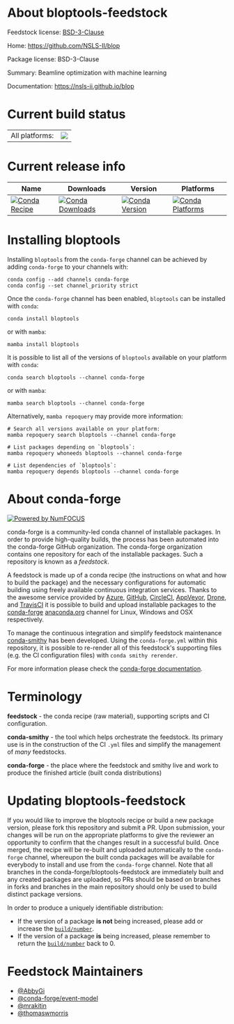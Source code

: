 About bloptools-feedstock
=========================

Feedstock license: [BSD-3-Clause](https://github.com/conda-forge/bloptools-feedstock/blob/main/LICENSE.txt)

Home: https://github.com/NSLS-II/blop

Package license: BSD-3-Clause

Summary: Beamline optimization with machine learning

Documentation: https://nsls-ii.github.io/blop

Current build status
====================


<table><tr><td>All platforms:</td>
    <td>
      <a href="https://dev.azure.com/conda-forge/feedstock-builds/_build/latest?definitionId=13485&branchName=main">
        <img src="https://dev.azure.com/conda-forge/feedstock-builds/_apis/build/status/bloptools-feedstock?branchName=main">
      </a>
    </td>
  </tr>
</table>

Current release info
====================

| Name | Downloads | Version | Platforms |
| --- | --- | --- | --- |
| [![Conda Recipe](https://img.shields.io/badge/recipe-bloptools-green.svg)](https://anaconda.org/conda-forge/bloptools) | [![Conda Downloads](https://img.shields.io/conda/dn/conda-forge/bloptools.svg)](https://anaconda.org/conda-forge/bloptools) | [![Conda Version](https://img.shields.io/conda/vn/conda-forge/bloptools.svg)](https://anaconda.org/conda-forge/bloptools) | [![Conda Platforms](https://img.shields.io/conda/pn/conda-forge/bloptools.svg)](https://anaconda.org/conda-forge/bloptools) |

Installing bloptools
====================

Installing `bloptools` from the `conda-forge` channel can be achieved by adding `conda-forge` to your channels with:

```
conda config --add channels conda-forge
conda config --set channel_priority strict
```

Once the `conda-forge` channel has been enabled, `bloptools` can be installed with `conda`:

```
conda install bloptools
```

or with `mamba`:

```
mamba install bloptools
```

It is possible to list all of the versions of `bloptools` available on your platform with `conda`:

```
conda search bloptools --channel conda-forge
```

or with `mamba`:

```
mamba search bloptools --channel conda-forge
```

Alternatively, `mamba repoquery` may provide more information:

```
# Search all versions available on your platform:
mamba repoquery search bloptools --channel conda-forge

# List packages depending on `bloptools`:
mamba repoquery whoneeds bloptools --channel conda-forge

# List dependencies of `bloptools`:
mamba repoquery depends bloptools --channel conda-forge
```


About conda-forge
=================

[![Powered by
NumFOCUS](https://img.shields.io/badge/powered%20by-NumFOCUS-orange.svg?style=flat&colorA=E1523D&colorB=007D8A)](https://numfocus.org)

conda-forge is a community-led conda channel of installable packages.
In order to provide high-quality builds, the process has been automated into the
conda-forge GitHub organization. The conda-forge organization contains one repository
for each of the installable packages. Such a repository is known as a *feedstock*.

A feedstock is made up of a conda recipe (the instructions on what and how to build
the package) and the necessary configurations for automatic building using freely
available continuous integration services. Thanks to the awesome service provided by
[Azure](https://azure.microsoft.com/en-us/services/devops/), [GitHub](https://github.com/),
[CircleCI](https://circleci.com/), [AppVeyor](https://www.appveyor.com/),
[Drone](https://cloud.drone.io/welcome), and [TravisCI](https://travis-ci.com/)
it is possible to build and upload installable packages to the
[conda-forge](https://anaconda.org/conda-forge) [anaconda.org](https://anaconda.org/)
channel for Linux, Windows and OSX respectively.

To manage the continuous integration and simplify feedstock maintenance
[conda-smithy](https://github.com/conda-forge/conda-smithy) has been developed.
Using the ``conda-forge.yml`` within this repository, it is possible to re-render all of
this feedstock's supporting files (e.g. the CI configuration files) with ``conda smithy rerender``.

For more information please check the [conda-forge documentation](https://conda-forge.org/docs/).

Terminology
===========

**feedstock** - the conda recipe (raw material), supporting scripts and CI configuration.

**conda-smithy** - the tool which helps orchestrate the feedstock.
                   Its primary use is in the construction of the CI ``.yml`` files
                   and simplify the management of *many* feedstocks.

**conda-forge** - the place where the feedstock and smithy live and work to
                  produce the finished article (built conda distributions)


Updating bloptools-feedstock
============================

If you would like to improve the bloptools recipe or build a new
package version, please fork this repository and submit a PR. Upon submission,
your changes will be run on the appropriate platforms to give the reviewer an
opportunity to confirm that the changes result in a successful build. Once
merged, the recipe will be re-built and uploaded automatically to the
`conda-forge` channel, whereupon the built conda packages will be available for
everybody to install and use from the `conda-forge` channel.
Note that all branches in the conda-forge/bloptools-feedstock are
immediately built and any created packages are uploaded, so PRs should be based
on branches in forks and branches in the main repository should only be used to
build distinct package versions.

In order to produce a uniquely identifiable distribution:
 * If the version of a package **is not** being increased, please add or increase
   the [``build/number``](https://docs.conda.io/projects/conda-build/en/latest/resources/define-metadata.html#build-number-and-string).
 * If the version of a package **is** being increased, please remember to return
   the [``build/number``](https://docs.conda.io/projects/conda-build/en/latest/resources/define-metadata.html#build-number-and-string)
   back to 0.

Feedstock Maintainers
=====================

* [@AbbyGi](https://github.com/AbbyGi/)
* [@conda-forge/event-model](https://github.com/orgs/conda-forge/teams/event-model/)
* [@mrakitin](https://github.com/mrakitin/)
* [@thomaswmorris](https://github.com/thomaswmorris/)


